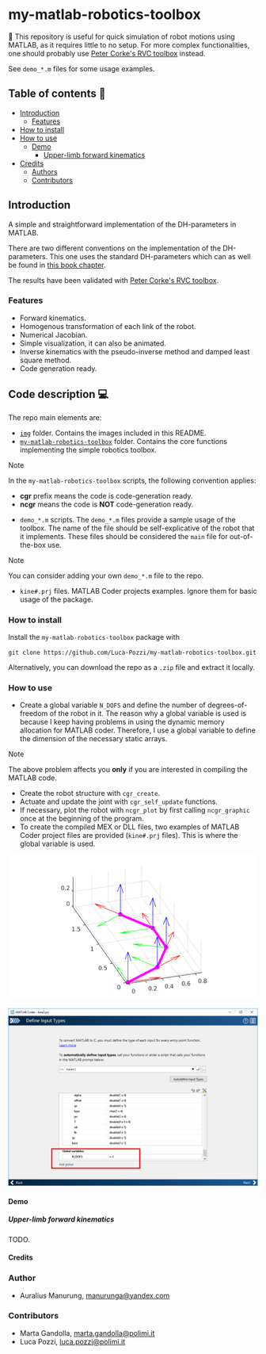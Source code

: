 # my-matlab-robotics-toolbox

:pushpin: This repository is useful for quick simulation of robot motions using MATLAB, as it requires little to no setup. For more complex functionalities, one should probably use [Peter Corke's RVC toolbox](https://github.com/petercorke/robotics-toolbox-matlab) instead.

See `demo_*.m` files for some usage examples.

## Table of contents :book:
* [Introduction](#introduction)
    * [Features](#features)
* [How to install](#how-to-install)
* [How to use](#how-to-use)
    * [Demo](#demo)
        * [Upper-limb forward kinematics](#upper-limb-forward-kinematics)
* [Credits](#credits)
    * [Authors](#author)
    * [Contributors](#contributors)

## Introduction
A simple and straightforward implementation of the DH-parameters in MATLAB.

There are two different conventions on the implementation of the DH-parameters. This one uses the standard DH-parameters which can as well be found in [this book chapter](https://www.cs.duke.edu/brd/Teaching/Bio/asmb/current/Papers/chap3-forward-kinematics.pdf). 

The results have been validated with [Peter Corke's RVC toolbox](https://github.com/petercorke/robotics-toolbox-matlab). 

### Features
* Forward kinematics.
* Homogenous transformation of each link of the robot.
* Numerical Jacobian.
* Simple visualization, it can also be animated.
* Inverse kinematics with the pseudo-inverse method and damped least square method.
* Code generation ready.

## Code description :computer:
The repo main elements are:
* [`img`](./img/) folder. Contains the images included in this README.
* [`my-matlab-robotics-toolbox`](./my-matlab-robotics-toolbox/) folder. Contains the core functions implementing the simple robotics toolbox.
> [!NOTE]
> In the `my-matlab-robotics-toolbox` scripts, the following convention applies:
> - **cgr** prefix means the code is code-generation ready.    
> - **ncgr** means the code is **NOT** code-generation ready.
* `demo_*.m` scripts. The `demo_*.m` files provide a sample usage of the toolbox. The name of the file should be self-explicative of the robot that it implements. These files should be considered the `main` file for out-of-the-box use. 
> [!NOTE]
> You can consider adding your own `demo_*.m` file to the repo.
* `kine#.prj` files. MATLAB Coder projects examples. Ignore them for basic usage of the package.

### How to install
Install the `my-matlab-robotics-toolbox` package with
```
git clone https://github.com/Luca-Pozzi/my-matlab-robotics-toolbox.git
```

Alternatively, you can download the repo as a `.zip` file and extract it locally.

### How to use
* Create a global variable `N_DOFS` and define the number of degrees-of-freedom of the robot in it. The reason why a global variable is used is because I keep having problems in using the dynamic memory allocation for MATLAB coder. Therefore, I use a global variable to define the dimension of the necessary static arrays.
> [!NOTE]
> The above problem affects you **only** if you are interested in compiling the MATLAB code.
* Create the robot structure with `cgr_create`.
* Actuate and update the joint with `cgr_self_update` functions.
* If necessary, plot the robot with `ncgr_plot` by first calling `ncgr_graphic` once at the beginning of the program.
* To create the compiled MEX or DLL files, two examples of MATLAB Coder project files are provided (`kine#.prj` files). This is where the global variable is used.

![](./img/planar_robot.png "Example of a planar robot created with the toolbox")

![](./img/matlab_coder.png "Screenshot of the MATLAB Coder window during the code compilation process")

#### Demo
##### Upper-limb forward kinematics
TODO.

#### Credits
### Author
- Auralius Manurung, manurunga@yandex.com

### Contributors
- Marta Gandolla, marta.gandolla@polimi.it
- Luca Pozzi, luca.pozzi@polimi.it
